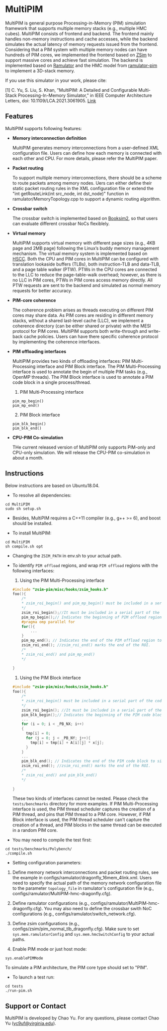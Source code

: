 MultiPIM
====

MultiPIM is general purpose Processing-in-Memory (PIM) simulation framework that supports multiple memory stacks (e.g., multiple HMC cubes). MultiPIM consists of frontend and backend. The frontend mainly handles non-memory instructions and cache accesses, while the backend simulates the actual latency of memory requests issued from the frontend. Considering that a PIM system with multiple memory nodes can have hundreds of PIM cores, we implemented the frontend based on [ZSim](https://github.com/s5z/zsim) to support massive cores and achieve fast simulation. The backend is implemented based on [Ramulator](https://github.com/CMU-SAFARI/ramulator) and the HMC model from [ramulator-pim](https://github.com/CMU-SAFARI/ramulator-pim) to implement a 3D-stack memory.

If you use this simulator in your work, please cite:

[1] C. Yu, S. Liu, S. Khan, "MultiPIM: A Detailed and Configurable Multi-Stack Processing-In-Memory Simulator," in IEEE Computer Architecture Letters, doi: 10.1109/LCA.2021.3061905. [Link](https://ieeexplore.ieee.org/document/9362242)

Features
-----

MultiPIM supports following features:
* **Memory interconnection definition**
  
    MultiPIM generates memory interconnections from a user-defined XML configuration file. Users can define how each memory is connected with each other and CPU. For more details, please refer the MultiPIM paper.

* **Packet routing**

    To support multiple memory interconnections, there should be a scheme to route packets among memory nodes. Uers can either define their static packet routing rules in the XML configuration file or extend the "int getRouteLink(int src_node, int dst_node)" function in ramulator/MemoryTopology.cpp to support a dynamic routing algorithm.

* **Crossbar switch**

    The crossbar switch is implemented based on [Booksim2](https://github.com/booksim/booksim2), so that users can evaluate different crossbar NoCs flexiblely.

* **Virtual memory**
  
    MultiPIM supports virtual memory with different page sizes (e.g., 4KB page and 2MB page) following the Linux’s buddy memory management mechanism. The virtual memory system is implemented based on [HSCC](https://github.com/CGCL-codes/HSCC). Both the CPU and PIM cores in MultiPIM can be configured with translation lookaside buffers (TLBs), both instruction-TLB and data-TLB, and a page table walker (PTW). PTWs in the CPU cores are connected to the LLC to reduce the page-table-walk overhead; however, as there is no LLC in PIM cores, PTWs in PIM cores access memory directly. All PTW requests are sent to the backend and simulated as normal memory requests for better accuracy.

* **PIM-core coherence**
  
    The coherence problem arises as threads executing on different PIM cores may share data. As PIM cores are residing in different memory stacks, without a shared last-level cache (LLC), we implement a coherence directory (can be either shared or private) with the MESI protocol for PIM cores. MultiPIM supports both write-through and write-back cache policies. Users can have there specific coherence protocol by implementing the coherence interfaces.

* **PIM offloading interfaces**

    MultiPIM provides two kinds of offloading interfaces: PIM Multi-Processing interface and PIM Block interface. The PIM Multi-Processing interface is used to annotate the begin of multiple PIM tasks (e.g., OpenMP threads). The PIM Block interface is used to annotate a PIM code block in a single process/thread.
    
    1. PIM Multi-Processing interface
    ```
    pim_mp_begin()
    pim_mp_end()
    ```
    2. PIM Block interface
    ```
    pim_blk_begin()
    pim_blk_end()
    ```

* **CPU-PIM Co-simulation**

    THe current released version of MultiPIM only supports PIM-only and CPU-only simulation. We will release the CPU-PIM co-simulation in about a month.

Instructions
-----
Below instructions are based on Ubuntu18.04.

* To resolve all dependencies:
```
cd MultiPIM
sudo sh setup.sh
```
* Besides, MultiPIM requires a C++11 compiler (e.g., g++ >= 6), and boost should be installed. 

* To install MultiPIM:
```
cd MultiPIM
sh compile.sh opt
```

* Changing the `ZSIM_PATH` in env.sh to your actual path.

* To identify `PIM offload` regions, and wrap `PIM offload` regions with the following interfaces:
    1. Using the PIM Multi-Processing interface
    ```cpp
    #include "zsim-pim/misc/hooks/zsim_hooks.h"
    foo(){
        /*
        * zsim_roi_begin() and pim_mp_begin() must be included in a serial part of the code.
        */
    	zsim_roi_begin();//It must be included in a serial part of the code.
        pim_mp_begin();// Indicates the beginning of PIM offload region to simulate (hotspot).
        #pragma omp parallel for
        for(){
            ...
        }
    	pim_mp_end(); // Indicates the end of the PIM offload region to simulate.
        zsim_roi_end(); //zsim_roi_end() marks the end of the ROI. 
        /*
        * zsim_roi_end() and pim_mp_end()
        */
    	
    }
    ```
    1. Using the PIM Block interface
    ```cpp
    #include "zsim-pim/misc/hooks/zsim_hooks.h"
    foo(){
        /*
        * zsim_roi_begin() must be included in a serial part of the code.
        */
    	zsim_roi_begin(); //It must be included in a serial part of the code.
        pim_blk_begin();// Indicates the beginning of the PIM code block in a single process/thread to simulate (hotspot).
        ...
        for (i = 0; i < _PB_NX; i++)
        {
          tmp[i] = 0;
          for (j = 0; j < _PB_NY; j++){
            tmp[i] = tmp[i] + A[i][j] * x[j];
          }
        }
        ...
    	pim_blk_end(); // Indicates the end of the PIM code block to simulate.
        zsim_roi_end(); //zsim_roi_end() marks the end of the ROI. 
        /*
        * zsim_roi_end() and pim_blk_end()
        */
    	
    }
    ```
    These two kinds of interfaces cannot be nested. Please check the `tests/benchmarks` directory for more examples.
    If PIM Multi-Processing interface is used, the PIM thread scheduler captures the creation of a PIM thread, and pins that PIM thread to a PIM core. However, if PIM Block interface is used, the PIM thread scheduler can't capture the creation of a thread, and PIM blocks in the same thread can be executed in a random PIM core.

* You may need to compile the test first:
```
cd tests/benchmarks/Polybench/
./compile.sh
```

* Setting configuration parameters:
1. Define memory network interconnections and packet routing rules, see the example in configs/ramulator/dragonfly_16mem_4link.xml. Users need to specify the actual path of the memory network configuration file to the parameter `topology_file` in ramulator's configuration file (e.g., configs/ramulator/MultiPIM-hmc-dragonfly.cfg).
   
2. Define ramulator configurations (e.g., configs/ramulator/MultiPIM-hmc-dragonfly.cfg). You may also need to define the crossbar swith NoC configurations (e.g., configs/ramulator/switch_network.cfg).
   
3. Define zsim configurations (e.g., configs/zsim/pim_normal_tlb_dragonfly.cfg). Make sure to set `sys.mem.ramulatorConfig` and `sys.mem.hmcSwitchConfig` to your actual paths.

4. Enable PIM mode or just host mode:
```
sys.enablePIMMode
```
To simulate a PIM architecture, the PIM core type should set to "PIM".

* To launch a test run:
```
cd tests
./run-pim.sh
```

Support or Contact
-----
MultiPIM is developed by Chao Yu. For any questions, please contact Chao Yu (yc9uf@virginia.edu).
